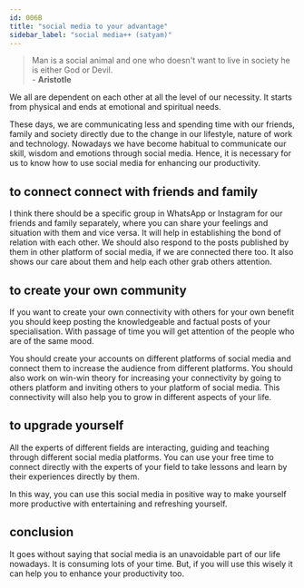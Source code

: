 ```yaml
---
id: 006B
title: "social media to your advantage"
sidebar_label: "social media++ (satyam)"
---
```


> Man is a social animal and one who doesn't want to live in society he is either God or Devil.  
>  \- **Aristotle**

We all are dependent on each other at all the level of our necessity. It starts from physical and ends at emotional and spiritual needs.

These days, we are communicating less and spending time with our friends, family and society directly due to the change in our lifestyle, nature of work and technology. Nowadays we have become habitual to communicate our skill, wisdom and emotions through social media. Hence, it is necessary for us to know how to use social media for enhancing our productivity.

## to connect connect with friends and family

I think there should be a specific group in WhatsApp or Instagram for our friends and family separately, where you can share your feelings and situation with them and vice versa.
It will help in establishing the bond of relation with each other. We should also respond to the posts published by them in other platform of social media, if we are connected there too. It also shows our care about them and help each other grab others attention.

## to create your own community

If you want to create your own connectivity with others for your own benefit you should keep posting the knowledgeable and factual posts of your specialisation. With passage of time you will get attention of the people who are of the same mood.

You should create your accounts on different platforms of social media and connect them to increase the audience from different platforms. You should also work on win-win theory for increasing your connectivity by going to others platform and inviting others to your platform of social media. This connectivity will also help you to grow in different aspects of your life.

## to upgrade yourself

All the experts of different fields are interacting, guiding and teaching through different social media platforms. You can use your free time to connect directly with the experts of your field to take lessons and learn by their experiences directly by them.

In this way, you can use this social media in positive way to make yourself more productive with entertaining and refreshing yourself.

## conclusion

It goes without saying that social media is an unavoidable part of our life nowadays. It is consuming lots of your time. But, if you will use this wisely it can help you to enhance your productivity too.
